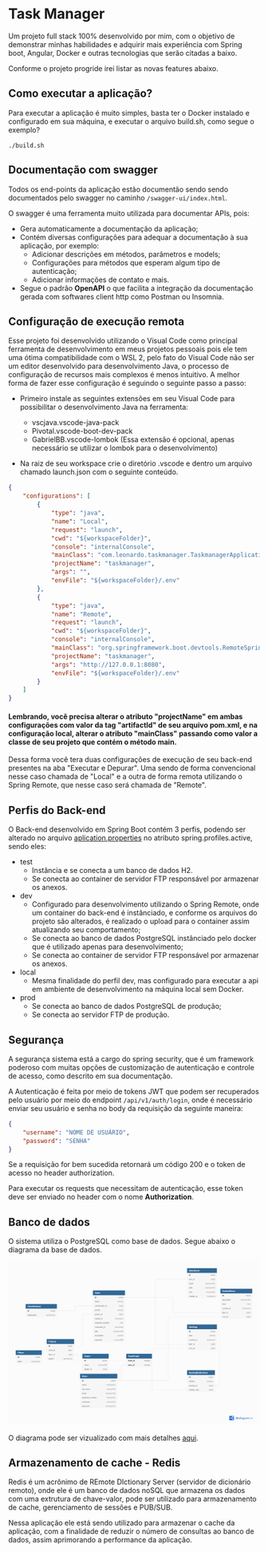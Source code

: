 # Task Manager

Um projeto full stack 100% desenvolvido por mim, com o objetivo de demonstrar minhas habilidades e adquirir mais experiência com Spring boot, Angular, Docker e outras tecnologias que serão citadas a baixo.

Conforme o projeto progride irei listar as novas features abaixo.

## Como executar a aplicação?

Para executar a aplicação é muito simples, basta ter o Docker instalado e configurado em sua máquina, e executar o arquivo build.sh, como segue o exemplo?

~~~console
./build.sh
~~~

## Documentação com swagger

Todos os end-points da aplicação estão documentão sendo sendo documentados pelo swagger no caminho ``/swagger-ui/index.html``.

O swagger é uma ferramenta muito utilizada para documentar APIs, pois: 
- Gera automaticamente a documentação da aplicação;
- Contém diversas configurações para adequar a documentação à sua aplicação, por exemplo: 
    - Adicionar descrições em métodos, parâmetros e models;
    - Configurações para métodos que esperam algum tipo de autenticação;
    - Adicionar informações de contato e mais.
- Segue o padrão **OpenAPI** o que facilita a integração da documentação gerada com softwares client http como Postman ou Insomnia.

## Configuração de execução remota

Esse projeto foi desenvolvido utilizando o Visual Code como principal ferramenta de desenvolvimento em meus projetos pessoais pois ele tem uma ótima compatibilidade com o WSL 2, pelo fato do Visual Code não ser um editor desenvolvido para desenvolvimento Java, o processo de configuração de recursos mais complexos é menos intuitivo. A melhor forma de fazer esse configuração é seguindo o seguinte passo a passo:

- Primeiro instale as seguintes extensões em seu Visual Code para possibilitar o desenvolvimento Java na ferramenta: 
    - vscjava.vscode-java-pack
    - Pivotal.vscode-boot-dev-pack
    - GabrielBB.vscode-lombok (Essa extensão é opcional, apenas necessário se utilizar o lombok para o desenvolvimento)

-  Na raiz de seu workspace crie o diretório .vscode e dentro um arquivo chamado launch.json com o seguinte conteúdo.

~~~json
{
    "configurations": [
        {
            "type": "java",
            "name": "Local",
            "request": "launch",
            "cwd": "${workspaceFolder}",
            "console": "internalConsole",
            "mainClass": "com.leonardo.taskmanager.TaskmanagerApplication",
            "projectName": "taskmanager",
            "args": "",
            "envFile": "${workspaceFolder}/.env"
        }, 
        {
            "type": "java",
            "name": "Remote",
            "request": "launch",
            "cwd": "${workspaceFolder}",
            "console": "internalConsole",
            "mainClass": "org.springframework.boot.devtools.RemoteSpringApplication",
            "projectName": "taskmanager",
            "args": "http://127.0.0.1:8080",
            "envFile": "${workspaceFolder}/.env"
        }
    ]
}
~~~

#### Lembrando, você precisa alterar o atributo "projectName" em ambas configurações com valor da tag "artifactId" de seu arquivo pom.xml, e na configuração local, alterar o atributo "mainClass" passando como valor a classe de seu projeto que contém o método main. 

Dessa forma você tera duas configurações de execução de seu back-end presentes na aba "Executar e Depurar". Uma sendo de forma convencional nesse caso chamada de "Local" e a outra de forma remota utilizando o Spring Remote, que nesse caso será chamada de "Remote".

## Perfis do Back-end

O Back-end desenvolvido em Spring Boot contém 3 perfis, podendo ser alterado no arquivo [aplication.properties](/api/src/main/resources/application.properties) no atributo spring.profiles.active, sendo eles:

- test
    - Instância e se conecta a um banco de dados H2.
    - Se conecta ao container de servidor FTP responsável por armazenar os anexos.
- dev
    - Configurado para desenvolvimento utilizando o Spring Remote, onde um container do back-end é instânciado, e conforme os arquivos do projeto são alterados, é realizado o upload para o container assim atualizando seu comportamento;
    - Se conecta ao banco de dados PostgreSQL instânciado pelo docker que é utilizado apenas para desenvolvimento;
    - Se conecta ao container de servidor FTP responsável por armazenar os anexos.
- local
    - Mesma finalidade do perfil dev, mas configurado para executar a api em ambiente de desenvolvimento na máquina local sem Docker.
- prod
    - Se conecta ao banco de dados PostgreSQL de produção;
    - Se conecta ao servidor FTP de produção.

## Segurança

A segurança sistema está a cargo do spring security, que é um framework poderoso com muitas opções de customização de autenticação e controle de acesso, como descrito em sua documentação.

A Autenticação é feita por meio de tokens JWT que podem ser recuperados pelo usuário por meio do endpoint ``/api/v1/auth/login``, onde é necessário enviar seu usuário e senha no body da requisição da seguinte maneira:

~~~json
{
    "username": "NOME DE USUÁRIO",
    "password": "SENHA"
}
~~~

Se a requisição for bem sucedida retornará um código 200 e o token de acesso no header authorization.

Para executar os requests que necessitam de autenticação, esse token deve ser enviado no header com o nome **Authorization**.


## Banco de dados

O sistema utiliza o PostgreSQL como base de dados. Segue abaixo o diagrama da base de dados.

![diagram](/api/docs/DatabaseDiagram.png)

O diagrama pode ser vizualizado com mais detalhes [aqui](https://dbdiagram.io/d/62362e4ebed6183873c38a3f).

## Armazenamento de cache - Redis

Redis é um acrônimo de REmote DIctionary Server (servidor de dicionário remoto), onde ele é um banco de dados noSQL que armazena os dados com uma extrutura de chave-valor, pode ser utilizado para armazenamento de cache, gerenciamento de sessões e PUB/SUB.

Nessa aplicação ele está sendo utilizado para armazenar o cache da aplicação, com a finalidade de reduzir o número de consultas ao banco de dados, assim aprimorando a performance da aplicação.

